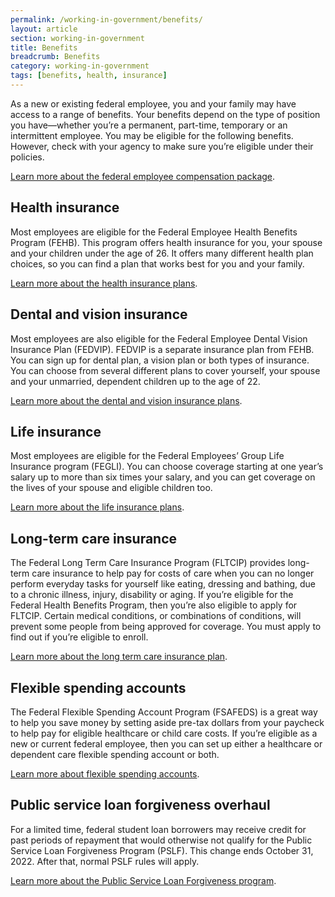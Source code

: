 ```yaml
---
permalink: /working-in-government/benefits/
layout: article
section: working-in-government
title: Benefits
breadcrumb: Benefits
category: working-in-government
tags: [benefits, health, insurance]
---
```


As a new or existing federal employee, you and your family may have access to a range of benefits. Your benefits depend on the type of position you have—whether you’re a permanent, part-time, temporary or an intermittent employee. You may be eligible for the following benefits. However, check with your agency to make sure you’re eligible under their policies.

[Learn more about the federal employee compensation package](https://www.opm.gov/policy-data-oversight/pay-leave/pay-administration/fact-sheets/federal-employee-compensation-package/). 

## Health insurance

Most employees are eligible for the Federal Employee Health Benefits Program (FEHB). This program offers health insurance for you, your spouse and your children under the age of 26. It offers many different health plan choices, so you can find a plan that works best for you and your family. 

[Learn more about the health insurance plans](https://www.opm.gov/healthcare-insurance/healthcare/).

## Dental and vision insurance

Most employees are also eligible for the Federal Employee Dental Vision Insurance Plan (FEDVIP). FEDVIP is a separate insurance plan from FEHB. You can sign up for dental plan, a vision plan or both types of insurance. You can choose from several different plans to cover yourself, your spouse and your unmarried, dependent children up to the age of 22. 

[Learn more about the dental and vision insurance plans](https://www.opm.gov/healthcare-insurance/dental-vision/).

## Life insurance

Most employees are eligible for the Federal Employees’ Group Life Insurance program (FEGLI). You can choose coverage starting at one year’s salary up to more than six times your salary, and you can get coverage on the lives of your spouse and eligible children too. 

[Learn more about the life insurance plans](https://www.opm.gov/healthcare-insurance/life-insurance/).

## Long-term care insurance

The Federal Long Term Care Insurance Program (FLTCIP) provides long-term care insurance to help pay for costs of care when you can no longer perform everyday tasks for yourself like eating, dressing and bathing, due to a chronic illness, injury, disability or aging. If you’re eligible for the Federal Health Benefits Program, then you’re also eligible to apply for FLTCIP. Certain medical conditions, or combinations of conditions, will prevent some people from being approved for coverage. You must apply to find out if you’re eligible to enroll. 

[Learn more about the long term care insurance plan](https://www.opm.gov/healthcare-insurance/long-term-care/).

## Flexible spending accounts

The Federal Flexible Spending Account Program (FSAFEDS) is a great way to help you save money by setting aside pre-tax dollars from your paycheck to help pay for eligible healthcare or child care costs. If you’re eligible as a new or current federal employee, then you can set up either a healthcare or dependent care flexible spending account or both.  

[Learn more about flexible spending accounts](https://www.opm.gov/healthcare-insurance/flexible-spending-accounts/).

## Public service loan forgiveness overhaul 

For a limited time, federal student loan borrowers may receive credit for past periods of repayment that would otherwise not qualify for the Public Service Loan Forgiveness Program (PSLF). This change ends October 31, 2022. After that, normal PSLF rules will apply.  

[Learn more about the Public Service Loan Forgiveness program](https://studentaid.gov/pslf/). 

